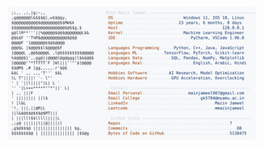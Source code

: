 <picture>
  <source srcset="https://raw.githubusercontent.com/mmazinjameel/mmazinjameel/main/dark_mode.svg?v=1747124091" media="(prefers-color-scheme: dark)">
  <img src="https://raw.githubusercontent.com/mmazinjameel/mmazinjameel/main/light_mode.svg?v=1747124091">
</picture>
